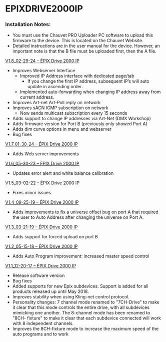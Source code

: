 # EPIXDRIVE2000IP

### Installation Notes:

- You must use the Chauvet PRO Uploader PC software to upload this firmware to the device. This is located on the Chauvet Website. 
- Detailed instructions are in the user manual for the device. However, an important note is that the B file must be uploaded first, then the A file.

[V1.8_02-29-24 – ÉPIX Drive 2000 IP](https://github.com/Chauvet-Pro/EPIXDRIVE2000IP/blob/d58b5a7e51ba959c2350620a41743c8931ec9e64/Firmware/V1.8_02-29-24.zip)
-	Improves Webserver Interface
    * Improved IP Address interface with dedicated page/tab
        + If you change the first IP address, subsequent IP’s will auto update in ascending order.
    * Implemented auto-forwarding when changing IP address away from current address.
- Improves Art-net Art-Poll reply on network
- Improves sACN IGMP subscription on network
    * Now sends multicast subscription every 15 seconds
-	Adds support to change IP addresses via Art-Net (DMX Workshop)
-	Adds firmware version for Port B (previously only showed Port A)
-	Adds dim curve options in menu and webserver
-	Bug fixes
  
[V1.7_01-30-24 – ÉPIX Drive 2000 IP](https://github.com/Chauvet-Pro/EPIXDRIVE2000IP/blob/d58b5a7e51ba959c2350620a41743c8931ec9e64/Firmware/V1_77_01-30-2024_Epix%20Drive%202000%20IP.zip)
-	Adds Web server improvements
  
[V1.6_05-30-23 – ÉPIX Drive 2000 IP](https://github.com/Chauvet-Pro/EPIXDRIVE2000IP/blob/d58b5a7e51ba959c2350620a41743c8931ec9e64/Firmware/Epix%20Drive%202000%20IP_V1.69.zip)
-	Updates error alert and white balance calibration
  
[V1.5_03-02-22 – ÉPIX Drive 2000 IP](https://github.com/Chauvet-Pro/EPIXDRIVE2000IP/blob/d58b5a7e51ba959c2350620a41743c8931ec9e64/Firmware/V1_5_3-2-2022.zip)
-	Fixes minor issues
  
[V1.4_09-25-19 – ÉPIX Drive 2000 IP](https://github.com/Chauvet-Pro/EPIXDRIVE2000IP/blob/d58b5a7e51ba959c2350620a41743c8931ec9e64/Firmware/V1_4_9-25-2019.zip)
-	Adds improvements to fix a universe offset bug on port A that required the user to Auto Address after changing the universe on Port A.
  
[V1.3_03-21-19 – ÉPIX Drive 2000 IP](https://github.com/Chauvet-Pro/EPIXDRIVE2000IP/blob/d58b5a7e51ba959c2350620a41743c8931ec9e64/Firmware/V1_3_3-21-2019.zip)
-	Adds support for forced upload on port B
  
[V1.2_05-15-18 – ÉPIX Drive 2000 IP](https://github.com/Chauvet-Pro/EPIXDRIVE2000IP/blob/d58b5a7e51ba959c2350620a41743c8931ec9e64/Firmware/V1_2_5-15-2018.zip)
-	Adds Auto Program improvement: increased master speed control
  
[V1.1_12-20-17 – ÉPIX Drive 2000 IP](https://github.com/Chauvet-Pro/EPIXDRIVE2000IP/blob/d58b5a7e51ba959c2350620a41743c8931ec9e64/Firmware/V1_1_1_12-20-2017.zip)
-	Release software version
-	Bug fixes
-	Added supports for new Epix subdevices. Support is added for all products released up until May 2018.
-	Improves stability when using Kling-net control protocol.
-	Personality changes: 7 channel mode renamed to "7CH-Drive" to make it clear that this mode controls the entire drive, with all subdevices mimicking one another. The 8-channel mode has been renamed to "8CH- fixture" to make it clear that each subdevice connected will work with 8 independent channels. 
-	Improves the 8CH-fixture mode to increase the maximum speed of the auto programs and to work

